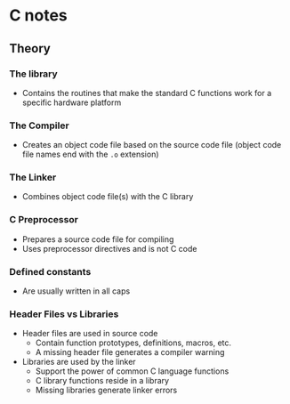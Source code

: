 # C notes

## Theory

### The library

- Contains the routines that make the standard C functions work for a specific hardware platform

### The Compiler

- Creates an object code file based on the source code file (object code file names end with the `.o` extension)

### The Linker

- Combines object code file(s) with the C library

### C Preprocessor

- Prepares a source code file for compiling
- Uses preprocessor directives and is not C code

### Defined constants

- Are usually written in all caps

### Header Files vs Libraries

- Header files are used in source code
  - Contain function prototypes, definitions, macros, etc.
  - A missing header file generates a compiler warning
- Libraries are used by the linker
  - Support the power of common C language functions
  - C library functions reside in a library
  - Missing libraries generate linker errors




